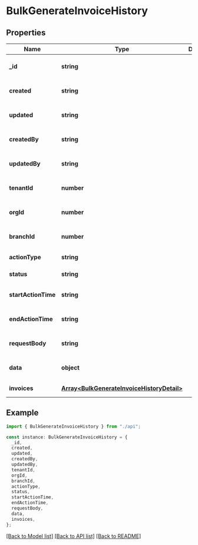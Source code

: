 # BulkGenerateInvoiceHistory

## Properties

| Name                | Type                                                                                     | Description | Notes                             |
| ------------------- | ---------------------------------------------------------------------------------------- | ----------- | --------------------------------- |
| **\_id**            | **string**                                                                               |             | [optional] [default to undefined] |
| **created**         | **string**                                                                               |             | [optional] [default to undefined] |
| **updated**         | **string**                                                                               |             | [optional] [default to undefined] |
| **createdBy**       | **string**                                                                               |             | [optional] [default to undefined] |
| **updatedBy**       | **string**                                                                               |             | [optional] [default to undefined] |
| **tenantId**        | **number**                                                                               |             | [optional] [default to undefined] |
| **orgId**           | **number**                                                                               |             | [optional] [default to undefined] |
| **branchId**        | **number**                                                                               |             | [optional] [default to undefined] |
| **actionType**      | **string**                                                                               |             | [default to undefined]            |
| **status**          | **string**                                                                               |             | [default to undefined]            |
| **startActionTime** | **string**                                                                               |             | [optional] [default to undefined] |
| **endActionTime**   | **string**                                                                               |             | [optional] [default to undefined] |
| **requestBody**     | **string**                                                                               |             | [optional] [default to undefined] |
| **data**            | **object**                                                                               |             | [optional] [default to undefined] |
| **invoices**        | [**Array&lt;BulkGenerateInvoiceHistoryDetail&gt;**](BulkGenerateInvoiceHistoryDetail.md) |             | [default to undefined]            |

## Example

```typescript
import { BulkGenerateInvoiceHistory } from "./api";

const instance: BulkGenerateInvoiceHistory = {
  _id,
  created,
  updated,
  createdBy,
  updatedBy,
  tenantId,
  orgId,
  branchId,
  actionType,
  status,
  startActionTime,
  endActionTime,
  requestBody,
  data,
  invoices,
};
```

[[Back to Model list]](../README.md#documentation-for-models) [[Back to API list]](../README.md#documentation-for-api-endpoints) [[Back to README]](../README.md)

